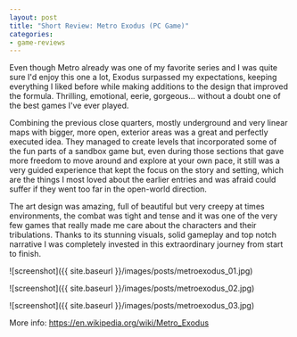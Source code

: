 ```yaml
---
layout: post
title: "Short Review: Metro Exodus (PC Game)"
categories:
- game-reviews
---
```


<p>
Even though Metro already was one of my favorite series and I was quite sure I'd enjoy this one a lot, Exodus surpassed my expectations, keeping everything I liked before while making additions to the design that improved the formula. Thrilling, emotional, eerie, gorgeous... without a doubt one of the best games I've ever played. 
</p>
<p>
Combining the previous close quarters, mostly underground and very linear maps with bigger, more open, exterior areas was a great and perfectly executed idea. They managed to create levels that incorporated some of the fun parts of a sandbox game but, even during those sections that gave more freedom to move around and explore at your own pace, it still was a very guided experience that kept the focus on the story and setting, which are the things I most loved about the earlier entries and was afraid could suffer if they went too far in the open-world direction.
</p>
<p>
The art design was amazing, full of beautiful but very creepy at times environments, the combat was tight and tense and it was one of the very few games that really made me care about the characters and their tribulations. Thanks to its stunning visuals, solid gameplay and top notch narrative I was completely invested in this extraordinary journey from start to finish.
</p>



![screenshot]({{ site.baseurl }}/images/posts/metroexodus_01.jpg)

![screenshot]({{ site.baseurl }}/images/posts/metroexodus_02.jpg)

![screenshot]({{ site.baseurl }}/images/posts/metroexodus_03.jpg)


<p>More info: <a href="https://en.wikipedia.org/wiki/Metro_Exodus">https://en.wikipedia.org/wiki/Metro_Exodus</a></p>
